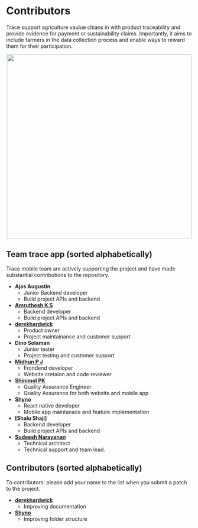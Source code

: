 Contributors
============================
Trace support agriculture vaulue chians in with product traceability and provide evidence for payment or sustainability claims. Importantly, it aims to include farmers in the data collection process and enable ways to reward them for their participation.

<p align="center">
  <img src="https://contributors-img.web.app/image?repo=Fairfood/trace-app" width = 500/>
</p>

Team trace app  (sorted alphabetically)
---------------------------------------
Trace mobile team are actively supporting the project and have made substantial contributions to the repository.<br>

* **Ajas Augustin**
   * Junior Backend developer
   * Build project APIs and backend
* **[Amruthesh K S](https://github.com/eashwerks-fairfood)**
   * Backend developer
   * Build project APIs and backend 
* **[derekhardwick](https://github.com/derekhardwick)**
   * Product owner
   * Project maintainance and customer support
* **Dino Solaman**
   * Junior tester
   * Project testing and customer support
* **[Midhun P J](https://github.com/midhunfairfood)**
   * Frondend developer
   * Website cretaion and code reviewer
* **[Shinimol PK](https://github.com/Shinimol27)**
   * Quality Assurance Engineer
   * Quality Assurance for both website and mobile app
* **[Shyno](https://github.com/shynofairfoood)**
   * React native developer
   * Mobile app maintanace and feature implementation
* **[Shalu Shaji]**
   * Backend developer
   * Build project APIs and backend 
* **[Sudeesh Narayanan](https://github.com/sudeeshnarayanan)**
   * Technical architect
   * Technical support and team lead.
 
     


Contributors  (sorted alphabetically)
-------------------------------------
To contributors: please add your name to the list when you submit a patch to the project.

* **[derekhardwick](https://github.com/derekhardwick)**
   * Improving documentation
* **[Shyno](https://github.com/shynofairfoood)**
   * Improving folder structure
